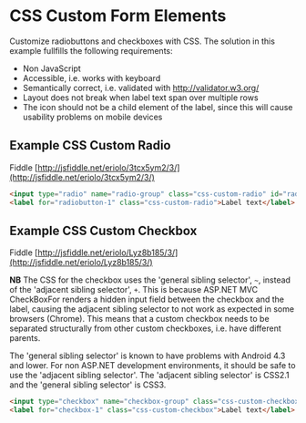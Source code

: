 # CSS Custom Form Elements

Customize radiobuttons and checkboxes with CSS. The solution in this example fullfills the following requirements:

- Non JavaScript
- Accessible, i.e. works with keyboard
- Semantically correct, i.e. validated with http://validator.w3.org/
- Layout does not break when label text span over multiple rows
- The icon should not be a child element of the label, since this will cause usability problems on mobile devices

## Example CSS Custom Radio

Fiddle [http://jsfiddle.net/eriolo/3tcx5ym2/3/](http://jsfiddle.net/eriolo/3tcx5ym2/3/)

```HTML
<input type="radio" name="radio-group" class="css-custom-radio" id="radiobutton-1" />
<label for="radiobutton-1" class="css-custom-radio">Label text</label>
```

## Example CSS Custom Checkbox

Fiddle [http://jsfiddle.net/eriolo/Lyz8b185/3/](http://jsfiddle.net/eriolo/Lyz8b185/3/)

**NB** The CSS for the checkbox uses the 'general sibling selector', `~`, instead of the 'adjacent sibling selector', `+`. This is because ASP.NET MVC CheckBoxFor renders a hidden input field between the checkbox and the label, causing the adjacent sibling selector to not work as expected in some browsers (Chrome). This means that a custom checkbox needs to be separated structurally from other custom checkboxes, i.e. have different parents. 

The 'general sibling selector' is known to have problems with Android 4.3 and lower. For non ASP.NET development environments, it should be safe to use the 'adjacent sibling selector'. The 'adjacent sibling selector' is CSS2.1 and the 'general sibling selector' is CSS3.

```HTML
<input type="checkbox" name="checkbox-group" class="css-custom-checkbox" id="checkbox-1" />
<label for="checkbox-1" class="css-custom-checkbox">Label text</label>
```